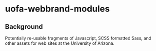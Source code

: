uofa-webbrand-modules
=====================

Background
----------

Potentially re-usable fragments of Javascript, SCSS formatted Sass, and other assets for web sites at the University of Arizona.
